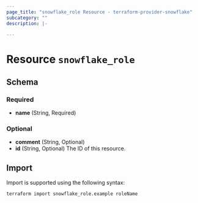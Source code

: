 ```yaml
---
page_title: "snowflake_role Resource - terraform-provider-snowflake"
subcategory: ""
description: |-
  
---
```


# Resource `snowflake_role`





## Schema

### Required

- **name** (String, Required)

### Optional

- **comment** (String, Optional)
- **id** (String, Optional) The ID of this resource.

## Import

Import is supported using the following syntax:

```shell
terraform import snowflake_role.example roleName
```
